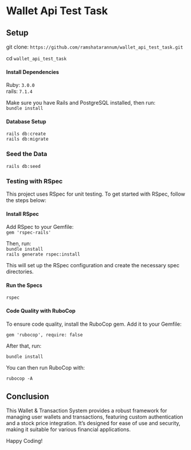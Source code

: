 
# Wallet Api Test Task



## Setup     
git clone:  `https://github.com/ramshatarannum/wallet_api_test_task.git`    

cd `wallet_api_test_task`     

#### Install Dependencies     

Ruby: `3.0.0`    
rails: `7.1.4`

Make sure you have Rails and PostgreSQL installed, then run:    
`bundle install`    

#### Database Setup   

`rails db:create`   
`rails db:migrate` 

### Seed the Data     

`rails db:seed` 

### Testing with RSpec     

This project uses RSpec for unit testing. To get started with RSpec, follow the steps below:     

#### Install RSpec     
Add RSpec to your Gemfile:    
`gem 'rspec-rails'`     

Then, run:    
`bundle install`    
`rails generate rspec:install`     

This will set up the RSpec configuration and create the necessary spec directories.     

#### Run the Specs    
 `rspec`    

#### Code Quality with RuboCop    
To ensure code quality, install the RuboCop gem. Add it to your Gemfile:   

`gem 'rubocop', require: false`     

After that, run:

`bundle install`     

You can then run RuboCop with:


`rubocop -A`


## Conclusion
This Wallet & Transaction System provides a robust framework for managing user wallets and transactions, featuring custom authentication and a stock price integration. It’s designed for ease of use and security, making it suitable for various financial applications.

Happy Coding!
